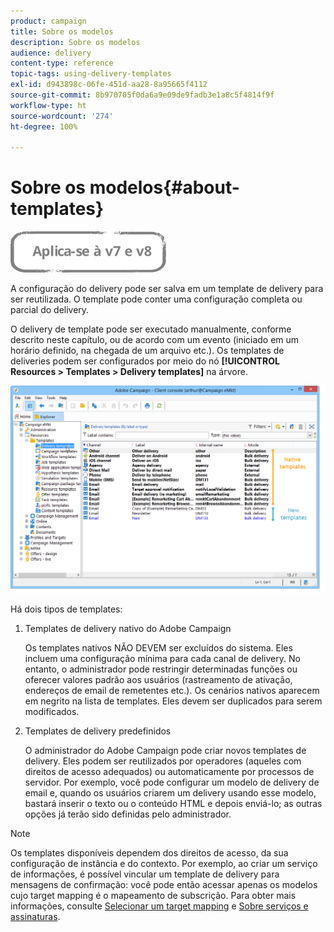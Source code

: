 ```yaml
---
product: campaign
title: Sobre os modelos
description: Sobre os modelos
audience: delivery
content-type: reference
topic-tags: using-delivery-templates
exl-id: d943898c-06fe-451d-aa28-8a95665f4112
source-git-commit: 8b970705f0da6a9e09de9fadb3e1a8c5f4814f9f
workflow-type: ht
source-wordcount: '274'
ht-degree: 100%

---
```


# Sobre os modelos{#about-templates}

![](../../assets/common.svg)

A configuração do delivery pode ser salva em um template de delivery para ser reutilizada. O template pode conter uma configuração completa ou parcial do delivery.

O delivery de template pode ser executado manualmente, conforme descrito neste capítulo, ou de acordo com um evento (iniciado em um horário definido, na chegada de um arquivo etc.). Os templates de deliveries podem ser configurados por meio do nó **[!UICONTROL Resources > Templates > Delivery templates]** na árvore.

![](assets/s_user_template_list.png)

Há dois tipos de templates:

1. Templates de delivery nativo do Adobe Campaign

   Os templates nativos NÃO DEVEM ser excluídos do sistema. Eles incluem uma configuração mínima para cada canal de delivery. No entanto, o administrador pode restringir determinadas funções ou oferecer valores padrão aos usuários (rastreamento de ativação, endereços de email de remetentes etc.). Os cenários nativos aparecem em negrito na lista de templates. Eles devem ser duplicados para serem modificados.

1. Templates de delivery predefinidos

   O administrador do Adobe Campaign pode criar novos templates de delivery. Eles podem ser reutilizados por operadores (aqueles com direitos de acesso adequados) ou automaticamente por processos de servidor. Por exemplo, você pode configurar um modelo de delivery de email e, quando os usuários criarem um delivery usando esse modelo, bastará inserir o texto ou o conteúdo HTML e depois enviá-lo; as outras opções já terão sido definidas pelo administrador.

>[!NOTE]
>
>Os templates disponíveis dependem dos direitos de acesso, da sua configuração de instância e do contexto. Por exemplo, ao criar um serviço de informações, é possível vincular um template de delivery para mensagens de confirmação: você pode então acessar apenas os modelos cujo target mapping é o mapeamento de subscrição. Para obter mais informações, consulte [Selecionar um target mapping](selecting-a-target-mapping.md) e [Sobre serviços e assinaturas](about-services-and-subscriptions.md).
